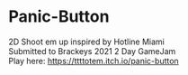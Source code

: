 # Panic-Button
2D Shoot em up inspired by Hotline Miami  
Submitted to Brackeys 2021 2 Day GameJam  
Play here:
https://ttttotem.itch.io/panic-button
